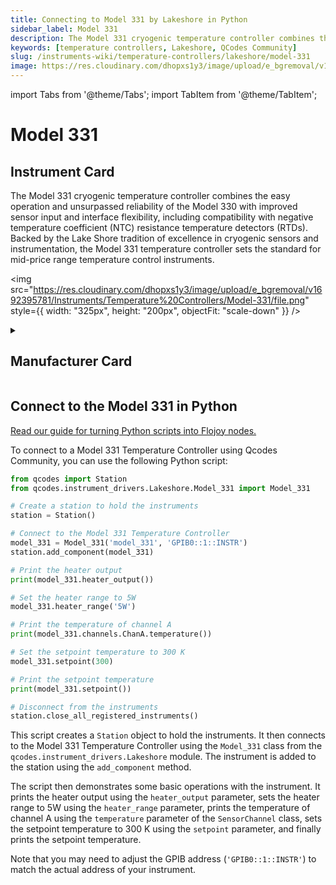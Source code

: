 ```yaml
---
title: Connecting to Model 331 by Lakeshore in Python
sidebar_label: Model 331
description: The Model 331 cryogenic temperature controller combines the easy operation and unsurpassed reliability of the Model 330 with improved sensor input and interface flexibility, including compatibility with negative temperature coefficient (NTC) resistance temperature detectors (RTDs). Backed by the Lake Shore tradition of excellence in cryogenic sensors and instrumentation, the Model 331 temperature controller sets the standard for mid-price range temperature control instruments.
keywords: [temperature controllers, Lakeshore, QCodes Community]
slug: /instruments-wiki/temperature-controllers/lakeshore/model-331
image: https://res.cloudinary.com/dhopxs1y3/image/upload/e_bgremoval/v1692395781/Instruments/Temperature%20Controllers/Model-331/file.png
---
```


import Tabs from '@theme/Tabs';
import TabItem from '@theme/TabItem';

# Model 331

## Instrument Card

<div className="flex">

<div>

The Model 331 cryogenic temperature controller combines the easy operation and unsurpassed reliability of the Model 330 with improved sensor input and interface flexibility, including compatibility with negative temperature coefficient (NTC) resistance temperature detectors (RTDs). Backed by the Lake Shore tradition of excellence in cryogenic sensors and instrumentation, the Model 331 temperature controller sets the standard for mid-price range temperature control instruments.

</div>

<img src="https://res.cloudinary.com/dhopxs1y3/image/upload/e_bgremoval/v1692395781/Instruments/Temperature%20Controllers/Model-331/file.png" style={{ width: "325px", height: "200px", objectFit: "scale-down" }} />

</div>

<details>
<summary><h2>Manufacturer Card</h2></summary>

<img src="https://res.cloudinary.com/dhopxs1y3/image/upload/e_bgremoval/v1692125966/Instruments/Vendor%20Logos/Lakeshore.png" style={{ width: "100%", height: "170px",objectFit: "scale-down" }} />

Supporting advanced scientific research, Lake Shore is a leading global innovator in measurement and control solutions. <a href="https://www.lakeshore.com/home">Website</a>.

<ul>
  <li>Headquarters: Westerville, Ohio, USA</li>
  <li>Yearly Revenue (millions, USD): 21.4</li>
</ul>
</details>

## Connect to the Model 331 in Python

[Read our guide for turning Python scripts into Flojoy nodes.](https://docs.flojoy.ai/custom-nodes/creating-custom-node/)
<Tabs>
<TabItem value="QCodes Community" label="QCodes Community">

To connect to a Model 331 Temperature Controller using Qcodes Community, you can use the following Python script:

```python
from qcodes import Station
from qcodes.instrument_drivers.Lakeshore.Model_331 import Model_331

# Create a station to hold the instruments
station = Station()

# Connect to the Model 331 Temperature Controller
model_331 = Model_331('model_331', 'GPIB0::1::INSTR')
station.add_component(model_331)

# Print the heater output
print(model_331.heater_output())

# Set the heater range to 5W
model_331.heater_range('5W')

# Print the temperature of channel A
print(model_331.channels.ChanA.temperature())

# Set the setpoint temperature to 300 K
model_331.setpoint(300)

# Print the setpoint temperature
print(model_331.setpoint())

# Disconnect from the instruments
station.close_all_registered_instruments()
```

This script creates a `Station` object to hold the instruments. It then connects to the Model 331 Temperature Controller using the `Model_331` class from the `qcodes.instrument_drivers.Lakeshore` module. The instrument is added to the station using the `add_component` method.

The script then demonstrates some basic operations with the instrument. It prints the heater output using the `heater_output` parameter, sets the heater range to 5W using the `heater_range` parameter, prints the temperature of channel A using the `temperature` parameter of the `SensorChannel` class, sets the setpoint temperature to 300 K using the `setpoint` parameter, and finally prints the setpoint temperature.

Note that you may need to adjust the GPIB address (`'GPIB0::1::INSTR'`) to match the actual address of your instrument.

</TabItem>
</Tabs>
